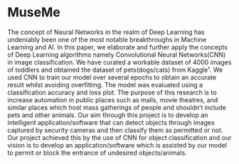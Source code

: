 # MuseMe
The concept of Neural Networks in the realm of Deep Learning has undeniably been one of the most notable breakthroughs in Machine Learning and AI. In this paper, we elaborate and further apply the concepts of Deep Learning algorithms namely Convolutional Neural Networks(CNN) in image classification. We have curated a workable dataset of 4000 images of toddlers and obtained the dataset of pets(dogs/cats) from Kaggle¹. We used CNN to train our model over several epochs to obtain an accurate result whilst avoiding overfitting. The model was evaluated using a classification accuracy and loss plot. The purpose of this research is to increase automation in public places such as malls, movie theatres, and similar places which host mass gatherings of people and shouldn’t include pets and other animals. Our aim through this project is to develop an intelligent application/software that can detect objects through images captured by security cameras and then classify them as permitted or not. Our project achieved this by the use of CNN for object classification and our vision is to develop an application/software which is assisted by our model to permit or block the entrance of undesired objects/animals.
